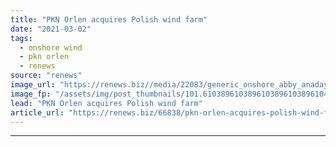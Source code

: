 ```yaml
---
title: "PKN Orlen acquires Polish wind farm"
date: "2021-03-02"
tags: 
  - onshore wind
  - pkn orlen
  - renews
source: "renews"
image_url: "https://renews.biz//media/22083/generic_onshore_abby_anaday_unsplash.jpg?mode=crop&width=770&heightratio=0.6103896103896103896103896104&slimmage=true"
image_fp: "/assets/img/post_thumbnails/101.6103896103896103896103896104&slimmage=true"
lead: "PKN Orlen acquires Polish wind farm"
article_url: "https://renews.biz/66838/pkn-orlen-acquires-polish-wind-farm/"
---
```


---
